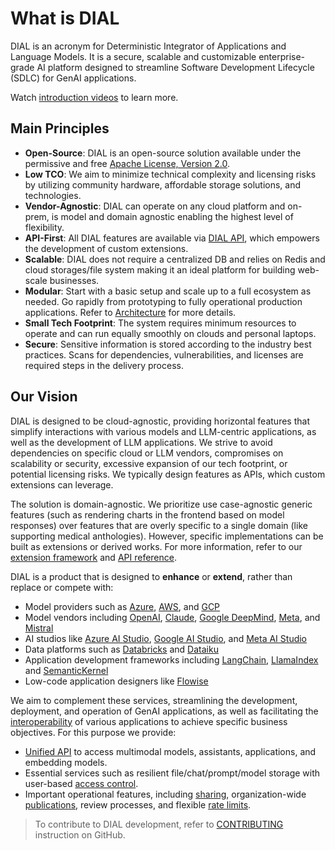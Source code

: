 # What is DIAL

DIAL is an acronym for Deterministic Integrator of Applications and Language Models. It is a secure, scalable and customizable enterprise-grade AI platform designed to streamline Software Development Lifecycle (SDLC) for GenAI applications.

Watch [introduction videos](/docs/video%20demos/0.dial-product-overview.md) to learn more.

## Main Principles

* **Open-Source**: DIAL is an open-source solution available under the permissive and free [Apache License, Version 2.0](https://github.com/epam/ai-dial/blob/main/LICENSE).
* **Low TCO**: We aim to minimize technical complexity and licensing risks by utilizing community hardware, affordable storage solutions, and technologies.
* **Vendor-Agnostic**: DIAL can operate on any cloud platform and on-prem, is model and domain agnostic enabling the highest level of flexibility.
* **API-First**: All DIAL features are available via [DIAL API](https://dialx.ai/dial_api), which empowers the development of custom extensions.
* **Scalable**: DIAL does not require a centralized DB and relies on Redis and cloud storages/file system making it an ideal platform for building web-scale businesses.
* **Modular**: Start with a basic setup and scale up to a full ecosystem as needed. Go rapidly from prototyping to fully operational production applications. Refer to [Architecture](/docs/platform/0.architecture-and-concepts/2.architecture.md) for more details.
* **Small Tech Footprint**: The system requires minimum resources to operate and can run equally smoothly on clouds and personal laptops.
* **Secure**: Sensitive information is stored according to the industry best practices. Scans for dependencies, vulnerabilities, and licenses are required steps in the delivery process.

## Our Vision

DIAL is designed to be cloud-agnostic, providing horizontal features that simplify interactions with various models and LLM-centric applications, as well as the development of LLM applications. We strive to avoid dependencies on specific cloud or LLM vendors, compromises on scalability or security, excessive expansion of our tech footprint, or potential licensing risks. We typically design features as APIs, which custom extensions can leverage.

The solution is domain-agnostic. We prioritize use case-agnostic generic features (such as rendering charts in the frontend based on model responses) over features that are overly specific to a single domain (like supporting medical anthologies). However, specific implementations can be built as extensions or derived works. For more information, refer to our [extension framework](https://dialx.ai/extension-framework) and [API reference](https://dialx.ai/dial_api).

DIAL is a product that is designed to **enhance** or **extend**, rather than replace or compete with:
 
- Model providers such as [Azure](https://azure.microsoft.com/), [AWS](https://aws.amazon.com/), and [GCP](https://cloud.google.com/)
- Model vendors including [OpenAI](https://openai.com/), [Claude](https://www.anthropic.com/claude), [Google DeepMind](https://deepmind.google/), [Meta](https://ai.meta.com/), and [Mistral](https://mistral.ai/)
- AI studios like [Azure AI Studio](https://azure.microsoft.com/en-us/products/ai-studio), [Google AI Studio](https://ai.google.dev/aistudio), and [Meta AI Studio](https://ai.meta.com/ai-studio/)
- Data platforms such as [Databricks](https://www.databricks.com/) and [Dataiku](https://www.dataiku.com/)
- Application development frameworks including [LangChain](https://www.langchain.com/), [LlamaIndex](https://www.llamaindex.ai/) and [SemanticKernel](https://github.com/microsoft/semantic-kernel)
- Low-code application designers like [Flowise](https://flowiseai.com/)
 
We aim to complement these services, streamlining the development, deployment, and operation of GenAI applications, as well as facilitating the [interoperability](/docs/platform/0.architecture-and-concepts/2.architecture.md) of various applications to achieve specific business objectives. For this purpose we provide:
 
- [Unified API](https://dialx.ai/dial_api) to access multimodal models, assistants, applications, and embedding models.
- Essential services such as resilient file/chat/prompt/model storage with user-based [access control](/docs/platform/3.core/2.access-control-intro.md).
- Important operational features, including [sharing](/docs/platform/7.collaboration-intro.md), organization-wide [publications](/docs/platform/7.collaboration-intro.md#publication), review processes, and flexible [rate limits](/docs/platform/3.core/2.access-control-intro.md).
> To contribute to DIAL development, refer to [CONTRIBUTING](https://github.com/epam/ai-dial/blob/main/CONTRIBUTING.md) instruction on GitHub.

